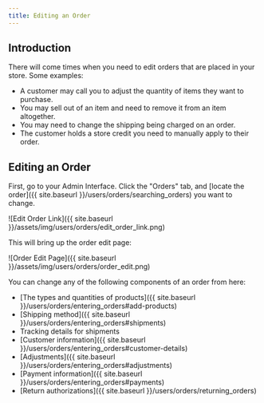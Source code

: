 ```yaml
---
title: Editing an Order
---
```


## Introduction

There will come times when you need to edit orders that are placed in your store. Some examples:

* A customer may call you to adjust the quantity of items they want to purchase.
* You may sell out of an item and need to remove it from an item altogether.
* You may need to change the shipping being charged on an order.
* The customer holds a store credit you need to manually apply to their order.

## Editing an Order

First, go to your Admin Interface. Click the "Orders" tab, and [locate the order]({{ site.baseurl }}/users/orders/searching_orders) you want to change.

![Edit Order Link]({{ site.baseurl }}/assets/img/users/orders/edit_order_link.png)

This will bring up the order edit page:

![Order Edit Page]({{ site.baseurl }}/assets/img/users/orders/order_edit.png)

You can change any of the following components of an order from here:

* [The types and quantities of products]({{ site.baseurl }}/users/orders/entering_orders#add-products)
* [Shipping method]({{ site.baseurl }}/users/orders/entering_orders#shipments)
* Tracking details for shipments
* [Customer information]({{ site.baseurl }}/users/orders/entering_orders#customer-details)
* [Adjustments]({{ site.baseurl }}/users/orders/entering_orders#adjustments)
* [Payment information]({{ site.baseurl }}/users/orders/entering_orders#payments)
* [Return authorizations]({{ site.baseurl }}/users/orders/returning_orders)
